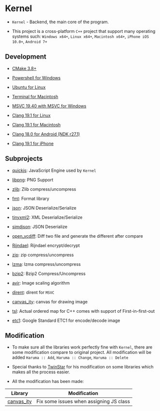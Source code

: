 # Kernel

-   `Kernel` - Backend, the main core of the program.

-   This project is a cross-platform `C++` project that support many operating systems such:
    `Windows x64+`, `Linux x64+`, `Macintosh x64+`, `iPhone iOS 10.0+`, `Android 7+`

## Development

-   [CMake 3.8+](https://cmake.org/)

-   [Powershell for Windows](https://learn.microsoft.com/en-us/powershell/)

-   [Ubuntu for Linux](https://ubuntu.com/tutorials/command-line-for-beginners)

-   [Terminal for Macintosh](https://developer.apple.com/library/archive/documentation/OpenSource/Conceptual/ShellScripting/Introduction/Introduction.html)

-   [MSVC 19.40 with MSVC for Windows](https://visualstudio.microsoft.com/downloads/)

-   [Clang 19.1 for Linux](https://llvm.org/)

-   [Clang 19.1 for Macintosh](https://llvm.org/)

-   [Clang 18.0 for Android (NDK r27.1)](https://developer.android.com/ndk/downloads)

-   [Clang 19.1 for iPhone](https://llvm.org/)

## Subprojects

-   [quickjs](https://github.com/quickjs-ng/quickjs): JavaScript Engine used by `Kernel`

-   [libpng](http://www.libpng.org/pub/png/libpng.html): PNG Support

-   [zlib](https://www.zlib.net/): Zlib compress/uncompress

-   [fmt](https://github.com/fmtlib/fmt): Format library

-   [json](https://github.com/nlohmann/json): JSON Deserialize/Serialize

-   [tinyxml2](https://github.com/leethomason/tinyxml2): XML Deserialize/Serialize

-   [simdjson](https://simdjson.org/): JSON Deserialize

-   [open_vcdiff](https://github.com/google/open-vcdiff): Diff two file and generate the different
    after compare

-   [Rijndael](#): Rijndael encrypt/decrypt

-   [zip](https://github.com/kuba--/zip): zip compress/uncompress

-   [lzma](https://www.7-zip.org/sdk.html): lzma compress/uncompress

-   [bzip2](https://sourceware.org/bzip2): Bzip2 Compress/Uncompress

-   [avir](https://github.com/avaneev/avir): Image scaling algorithm

-   [dirent](https://github.com/tronkko/dirent): dirent for `MSVC`

-   [canvas_ity](https://github.com/a-e-k/canvas_ity/tree/main): canvas for drawing image

-   [tsl](https://github.com/Tessil/ordered-map): Actual ordered map for C++ comes with support of
    First-in-first-out

-   [etc1](https://developer.android.com/guide/playcore/asset-delivery/texture-compression): Google
    Standard ETC1 for encode/decode image

## Modification

-   To make sure all the libraries work perfectly fine with `Kernel`, there are some modification
    compare to original project. All modification will be added `Haruma :: Add`, `Haruma :: Change`,
    `Haruma :: Delete`

-   Special thanks to [TwinStar](https://github.com/twinstar6980) for his modification on some
    libraries which makes all the process easier.

-   All the modification has been made:

|                           Library                           |              Modification               |
| :---------------------------------------------------------: | :-------------------------------------: |
| [canvas_ity](https://github.com/a-e-k/canvas_ity/tree/main) | Fix some issues when assigning JS class |
